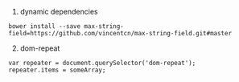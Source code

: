 1. dynamic dependencies
```
bower install --save max-string-field=https://github.com/vincentcn/max-string-field.git#master
```
2. dom-repeat
```
var repeater = document.querySelector('dom-repeat');
repeater.items = someArray;

```
